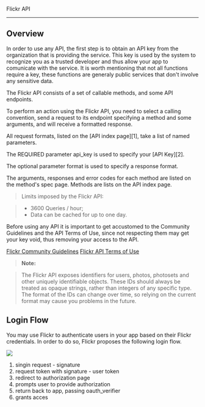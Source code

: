 Flickr API

----------
Overview
-------------

In order to use any API, the first step is to obtain an API key from the organization that is providing the service. This key is used by the system to recognize you as a trusted developer and thus allow your app to comunicate with the service. It is worth mentioning that not all functions require a key, these functions are generaly public services that don't involve any sensitive data.

The Flickr API consists of a set of callable methods, and some API endpoints.

To perform an action using the Flickr API, you need to select a calling convention, send a request to its endpoint specifying a method and some arguments, and will receive a formatted response.

All request formats, listed on the [API index page][1], take a list of named parameters.

The REQUIRED parameter api_key is used to specify your [API Key][2].

The optional parameter format is used to specify a response format.

The arguments, responses and error codes for each method are listed on the method's spec page. Methods are lists on the API index page.

>Limits imposed by the Flickr API:

> - 3600 Queries / hour;
>- Data can be cached for up to one day.

Before using any API it is important to get accustomed to the Community Guidelines and the API Terms of Use, since not respecting them may get your key void, thus removing your access to the API.

[Flickr Community Guidelines](https://www.flickr.com/help/guidelines/)
[Flickr API Terms of Use](https://www.flickr.com/services/api/tos/)
 
> **Note:**

> The Flickr API exposes identifiers for users, photos, photosets and other uniquely identifiable objects. These IDs should always be treated as opaque strings, rather than integers of any specific type. The format of the IDs can change over time, so relying on the current format may cause you problems in the future.

Login Flow
-------------
You may use Flickr to authenticate users in your app based on their Flickr credentials. In order to do so, Flickr proposes the following login flow.

![](https://s.yimg.com/pw/images/en-us/flickr_oauth_flow.jpg)

1. singin request - signature
2. request token with signature - user token
3. redirect to authorization page
4. prompts user to provide authorization
5. return back to app, passing oauth_verifier
6. grants acces

